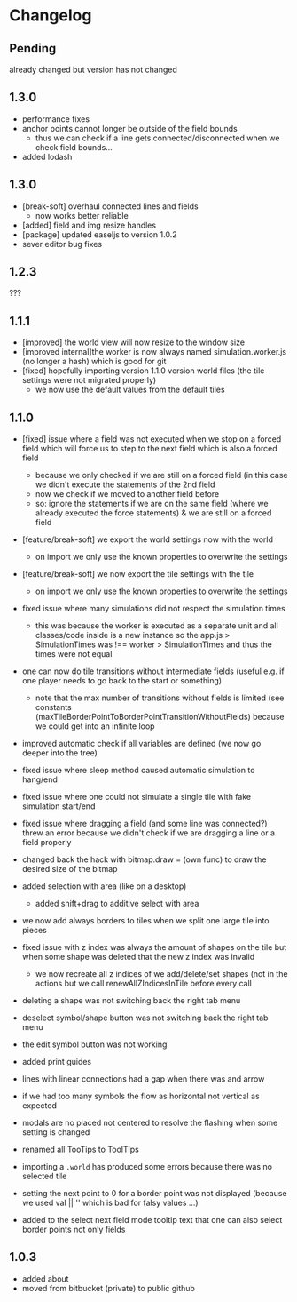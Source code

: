 # Changelog

## Pending

already changed but version has not changed

## 1.3.0

- performance fixes
- anchor points cannot longer be outside of the field bounds
  - thus we can check if a line gets connected/disconnected when we check field bounds...
- added lodash

## 1.3.0

- [break-soft] overhaul connected lines and fields
  - now works better reliable
- [added] field and img resize handles
- [package] updated easeljs to version 1.0.2
- sever editor bug fixes

## 1.2.3

???

## 1.1.1

- [improved] the world view will now resize to the window size
- [improved internal]the worker is now always named simulation.worker.js (no longer a hash) which is good for git
- [fixed] hopefully importing version 1.1.0 version world files (the tile settings were not migrated properly)
  - we now use the default values from the default tiles

## 1.1.0

- [fixed] issue where a field was not executed when we stop on a forced field which will force us to step to the next field
  which is also a forced field
  - because we only checked if we are still on a forced field (in this case we didn't execute the statements of the 2nd field
  - now we check if we moved to another field before
  - so: ignore the statements if we are on the same field (where we already executed the force statements) & we are still on a forced field
- [feature/break-soft] we export the world settings now with the world
  - on import we only use the known properties to overwrite the settings

- [feature/break-soft] we now export the tile settings with the tile
  - on import we only use the known properties to overwrite the settings

- fixed issue where many simulations did not respect the simulation times
  - this was because the worker is executed as a separate unit and all classes/code inside is a new instance
    so the app.js > SimulationTimes was !== worker > SimulationTimes and thus the times were not equal
- one can now do tile transitions without intermediate fields (useful e.g. if one player needs to go back to the start or something)
  - note that the max number of transitions without fields is limited (see constants (maxTileBorderPointToBorderPointTransitionWithoutFields)
    because we could get into an infinite loop
- improved automatic check if all variables are defined (we now go deeper into the tree)
- fixed issue where sleep method caused automatic simulation to hang/end
- fixed issue where one could not simulate a single tile with fake simulation start/end
- fixed issue where dragging a field (and some line was connected?) threw an error because we didn't check if we are
  dragging a line or a field properly
- changed back the hack with bitmap.draw = (own func) to draw the desired size of the bitmap
- added selection with area (like on a desktop)
  - added shift+drag to additive select with area
- we now add always borders to tiles when we split one large tile into pieces
- fixed issue with z index
  was always the amount of shapes on the tile but when some shape was deleted that the new z index was invalid
  - we now recreate all z indices of we add/delete/set shapes (not in the actions but we call renewAllZIndicesInTile before every call
- deleting a shape was not switching back the right tab menu
- deselect symbol/shape button was not switching back the right tab menu
- the edit symbol button was not working
- added print guides
- lines with linear connections had a gap when there was and arrow
- if we had too many symbols the flow as horizontal not vertical as expected
- modals are no placed not centered to resolve the flashing when some setting is changed
- renamed all TooTips to ToolTips
- importing a `.world` has produced some errors because there was no selected tile
- setting the next point to 0 for a border point was not displayed (because we used val || '' which is bad for falsy values ...)
- added to the select next field mode tooltip text that one can also select border points not only fields

## 1.0.3

- added about
- moved from bitbucket (private) to public github
